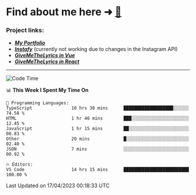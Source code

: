 # Find about me here ➜ [🧑](https://pauabella.dev)

### Project links:
- ***[My Portfolio](https://pauabella.dev)***
- ***[Instafy](https://instafy.me)*** (currently not working due to changes in the Instagram API)
- ***[GiveMeTheLyrics in Vue](https://lyrics.pauabella.dev)***
- ***[GiveMeTheLyrics in React](https://pauabella.dev/GiveMeTheLyrics)***

---
<!--START_SECTION:waka-->
![Code Time](http://img.shields.io/badge/Code%20Time-2%2C074%20hrs%203%20mins-blue)

📊 **This Week I Spent My Time On** 

```text
💬 Programming Languages: 
TypeScript               10 hrs 38 mins      ███████████████████░░░░░░   74.58 % 
HTML                     1 hr 46 mins        ███░░░░░░░░░░░░░░░░░░░░░░   12.45 % 
JavaScript               1 hr 15 mins        ██░░░░░░░░░░░░░░░░░░░░░░░   08.83 % 
Other                    20 mins             █░░░░░░░░░░░░░░░░░░░░░░░░   02.40 % 
JSON                     7 mins              ░░░░░░░░░░░░░░░░░░░░░░░░░   00.92 % 

🔥 Editors: 
VS Code                  14 hrs 15 mins      █████████████████████████   100.00 % 
```


 Last Updated on 17/04/2023 00:18:33 UTC
<!--END_SECTION:waka-->
